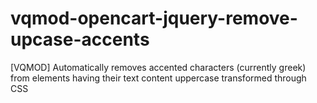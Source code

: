 # vqmod-opencart-jquery-remove-upcase-accents
[VQMOD] Automatically removes accented characters (currently greek) from elements having their text content uppercase transformed through CSS
